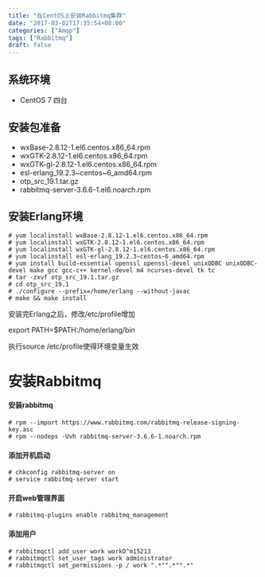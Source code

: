 ```yaml
---
title: "在CentOS上安装Rabbitmq集群"
date: "2017-03-02T17:35:54+08:00"
categories: ["Amqp"]
tags: ["Rabbitmq"]
draft: false
---
```


## 系统环境

* CentOS 7 四台



## 安装包准备

* wxBase-2.8.12-1.el6.centos.x86_64.rpm
* wxGTK-2.8.12-1.el6.centos.x86_64.rpm
* wxGTK-gl-2.8.12-1.el6.centos.x86_64.rpm
* esl-erlang_19.2.3~centos~6_amd64.rpm
* otp_src_19.1.tar.gz
* rabbitmq-server-3.6.6-1.el6.noarch.rpm



## 安装Erlang环境

```shell
# yum localinstall wxBase-2.8.12-1.el6.centos.x86_64.rpm
# yum localinstall wxGTK-2.8.12-1.el6.centos.x86_64.rpm
# yum localinstall wxGTK-gl-2.8.12-1.el6.centos.x86_64.rpm
# yum localinstall esl-erlang_19.2.3~centos~6_amd64.rpm
# yum install build-essential openssl openssl-devel unixODBC unixODBC-devel make gcc gcc-c++ kernel-devel m4 ncurses-devel tk tc
# tar -zxvf otp_src_19.1.tar.gz
# cd otp_src_19.1
# ./configure --prefix=/home/erlang --without-javac
# make && make install
```

安装完Erlang之后，修改/etc/profile增加

export PATH=$PATH:/home/erlang/bin

执行source /etc/profile使得环境变量生效



# 安装Rabbitmq

#### 安装rabbitmq

```shell
# rpm --import https://www.rabbitmq.com/rabbitmq-release-signing-key.asc
# rpm --nodeps -Uvh rabbitmq-server-3.6.6-1.noarch.rpm
```



#### 添加开机启动

```shell
# chkconfig rabbitmq-server on
# service rabbitmq-server start
```



#### 开启web管理界面

```shell
# rabbitmq-plugins enable rabbitmq_management
```



#### 添加用户

```shell
# rabbitmqctl add_user work workO^m15213
# rabbitmqctl set_user_tags work administrator
# rabbitmqctl set_permissions -p / work ".*"".*"".*"
```

